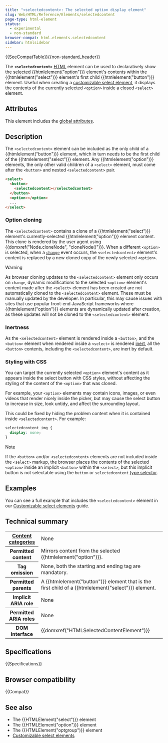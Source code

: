 ```yaml
---
title: "<selectedcontent>: The selected option display element"
slug: Web/HTML/Reference/Elements/selectedcontent
page-type: html-element
status:
  - experimental
  - non-standard
browser-compat: html.elements.selectedcontent
sidebar: htmlsidebar
---
```


{{SeeCompatTable}}{{non-standard_header}}

The **`<selectedcontent>`** [HTML](/en-US/docs/Web/HTML) element can be used to declaratively show the selected {{htmlelement("option")}} element's contents within the {{htmlelement("select")}} element's first child {{htmlelement("button")}} element. Useful when creating a [customizable select element](/en-US/docs/Learn_web_development/Extensions/Forms/Customizable_select), it displays the contents of the currently selected `<option>` inside a closed `<select>` element.

## Attributes

This element includes the [global attributes](/en-US/docs/Web/HTML/Reference/Global_attributes).

## Description

The `<selectedcontent>` element can be included as the only child of a {{htmlelement("button")}} element, which in turn needs to be the first child of the {{htmlelement("select")}} element. Any {{htmlelement("option")}} elements, the only other valid children of a `<select>` element, must come after the `<button>` and nested `<selectedcontent>` pair.

```html
<select>
  <button>
    <selectedcontent></selectedcontent>
  </button>
  <option></option>
  ...
</select>
```

### Option cloning

The `<selectedcontent>` contains a clone of a {{htmlelement("select")}} element's currently-selected {{htmlelement("option")}} element content. This clone is rendered by the user agent using {{domxref("Node.cloneNode", "cloneNode()")}}. When a different `<option>` is selected, when a [`change`](HTMLElement/change_event) event occurs, the `<selectedcontent>` element's content is replaced by a new cloned copy of the newly selected `<option>`. 

> [!WARNING]
> As browser cloning updates to the `<selectedcontent>` element only occurs on `change`, dynamic modifications to the selected `<option>` element's content made after the `<select>` element has been created are not automatically cloned to the `<selectedcontent>` element. These must be manually updated by the developer. In particular, this may cause issues with sites that use popular front-end JavaScript frameworks where {{htmlelement("option")}} elements are dynamically updated after creation, as these updates will not be cloned to the `<selectedcontent>` element.

### Inertness

As the `<selectedcontent>` element is rendered inside a `<button>`, and the `<button>` element when rendered inside a `<select>` is rendered [inert](/en-US/docs/Web/HTML/Reference/Global_attributes/inert), all the `<button>` contents, including the `<selectedcontent>`, are inert by default.

### Styling with CSS

You can target the currently selected `<option>` element's content as it appears inside the select button with CSS styles, without affecting the styling of the content of the `<option>` that was cloned. 

For example, your `<option>` elements may contain icons, images, or even videos that render nicely inside the picker, but may cause the select button to increase in size, look untidy, and affect the surrounding layout.

This could be fixed by hiding the problem content when it is contained inside `<selectedcontent>`. For example:

```css
selectedcontent img {
  display: none;
}
```

> [!NOTE]
> If the `<button>` and/or `<selectedcontent>` elements are not included inside the `<select>` markup, the browser places the contents of the selected `<option>` inside an implicit `<button>` within the `<select>`, but this implicit button is not selectable using the `button` or `selectedcontent` [type selector](/en-US/docs/Web/CSS/Type_selectors).

## Examples

You can see a full example that includes the `<selectedcontent>` element in our [Customizable select elements](/en-US/docs/Learn_web_development/Extensions/Forms/Customizable_select) guide.

## Technical summary

<table class="properties">
  <tbody>
    <tr>
      <th scope="row">
        <a href="/en-US/docs/Web/HTML/Guides/Content_categories"
          >Content categories</a
        >
      </th>
      <td>
       None
      </td>
    </tr>
    <tr>
      <th scope="row">Permitted content</th>
      <td>
        Mirrors content from the selected {{htmlelement("option")}}.
      </td>
    </tr>
    <tr>
      <th scope="row">Tag omission</th>
      <td>None, both the starting and ending tag are mandatory.</td>
    </tr>
    <tr>
      <th scope="row">Permitted parents</th>
      <td>
        A {{htmlelement("button")}} element that is the first child of a {{htmlelement("select")}} element.
      </td>
    </tr>
    <tr>
      <th scope="row">Implicit ARIA role</th>
      <td>
        None
      </td>
    </tr>
    <tr>
      <th scope="row">Permitted ARIA roles</th>
      <td>
        None
      </td>
    </tr>
    <tr>
      <th scope="row">DOM interface</th>
      <td>{{domxref("HTMLSelectedContentElement")}}</td>
    </tr>
  </tbody>
</table>

## Specifications

{{Specifications}}

## Browser compatibility

{{Compat}}

## See also

- The {{HTMLElement("select")}} element
- The {{HTMLElement("option")}} element
- The {{HTMLElement("optgroup")}} element
- [Customizable select elements](/en-US/docs/Learn_web_development/Extensions/Forms/Customizable_select)
